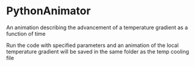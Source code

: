 # PythonAnimator
An animation describing the advancement of a temperature gradient as a function of time 

Run the code with specified parameters and an animation of the local temperature gradient will be saved in the same folder as the temp cooling file 
